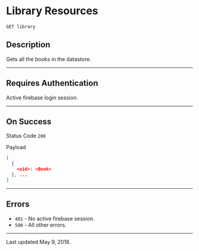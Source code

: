 # Library Resources

    GET library
    
## Description

Gets all the books in the datastore.

***

## Requires Authentication

Active firebase login session.

***

## On Success

Status Code `200`

Payload

```json
[
  {
    <uid>: <Book>
  }, ...
]
```
***

## Errors

* `401` - No active firebase session.
* `500` - All other errors.

***

Last updated May 9, 2018.
